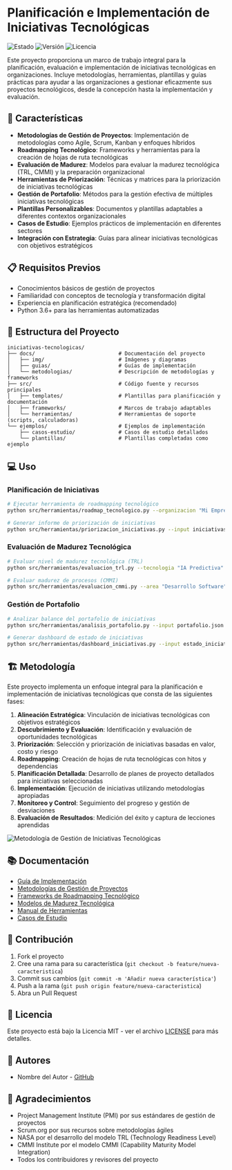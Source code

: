 # Planificación e Implementación de Iniciativas Tecnológicas

![Estado](https://img.shields.io/badge/Estado-En%20Desarrollo-yellow)
![Versión](https://img.shields.io/badge/Versión-1.0.0-blue)
![Licencia](https://img.shields.io/badge/Licencia-MIT-green)

Este proyecto proporciona un marco de trabajo integral para la planificación, evaluación e implementación de iniciativas tecnológicas en organizaciones. Incluye metodologías, herramientas, plantillas y guías prácticas para ayudar a las organizaciones a gestionar eficazmente sus proyectos tecnológicos, desde la concepción hasta la implementación y evaluación.

## 🌟 Características

- **Metodologías de Gestión de Proyectos**: Implementación de metodologías como Agile, Scrum, Kanban y enfoques híbridos
- **Roadmapping Tecnológico**: Frameworks y herramientas para la creación de hojas de ruta tecnológicas
- **Evaluación de Madurez**: Modelos para evaluar la madurez tecnológica (TRL, CMMI) y la preparación organizacional
- **Herramientas de Priorización**: Técnicas y matrices para la priorización de iniciativas tecnológicas
- **Gestión de Portafolio**: Métodos para la gestión efectiva de múltiples iniciativas tecnológicas
- **Plantillas Personalizables**: Documentos y plantillas adaptables a diferentes contextos organizacionales
- **Casos de Estudio**: Ejemplos prácticos de implementación en diferentes sectores
- **Integración con Estrategia**: Guías para alinear iniciativas tecnológicas con objetivos estratégicos

## 📋 Requisitos Previos

- Conocimientos básicos de gestión de proyectos
- Familiaridad con conceptos de tecnología y transformación digital
- Experiencia en planificación estratégica (recomendado)
- Python 3.6+ para las herramientas automatizadas

## 🚀 Estructura del Proyecto

```
iniciativas-tecnologicas/
├── docs/                           # Documentación del proyecto
│   ├── img/                        # Imágenes y diagramas
│   ├── guias/                      # Guías de implementación
│   └── metodologias/               # Descripción de metodologías y frameworks
├── src/                            # Código fuente y recursos principales
│   ├── templates/                  # Plantillas para planificación y documentación
│   ├── frameworks/                 # Marcos de trabajo adaptables
│   └── herramientas/               # Herramientas de soporte (scripts, calculadoras)
└── ejemplos/                       # Ejemplos de implementación
    ├── casos-estudio/              # Casos de estudio detallados
    └── plantillas/                 # Plantillas completadas como ejemplo
```

## 💻 Uso

### Planificación de Iniciativas

```bash
# Ejecutar herramienta de roadmapping tecnológico
python src/herramientas/roadmap_tecnologico.py --organizacion "Mi Empresa" --horizonte 3

# Generar informe de priorización de iniciativas
python src/herramientas/priorizacion_iniciativas.py --input iniciativas.json --output priorizacion.pdf
```

### Evaluación de Madurez Tecnológica

```bash
# Evaluar nivel de madurez tecnológica (TRL)
python src/herramientas/evaluacion_trl.py --tecnologia "IA Predictiva" --output evaluacion_trl.json

# Evaluar madurez de procesos (CMMI)
python src/herramientas/evaluacion_cmmi.py --area "Desarrollo Software" --output evaluacion_cmmi.html
```

### Gestión de Portafolio

```bash
# Analizar balance del portafolio de iniciativas
python src/herramientas/analisis_portafolio.py --input portafolio.json --output analisis_portafolio.html

# Generar dashboard de estado de iniciativas
python src/herramientas/dashboard_iniciativas.py --input estado_iniciativas.json --output dashboard.html
```

## 🏗️ Metodología

Este proyecto implementa un enfoque integral para la planificación e implementación de iniciativas tecnológicas que consta de las siguientes fases:

1. **Alineación Estratégica**: Vinculación de iniciativas tecnológicas con objetivos estratégicos
2. **Descubrimiento y Evaluación**: Identificación y evaluación de oportunidades tecnológicas
3. **Priorización**: Selección y priorización de iniciativas basadas en valor, costo y riesgo
4. **Roadmapping**: Creación de hojas de ruta tecnológicas con hitos y dependencias
5. **Planificación Detallada**: Desarrollo de planes de proyecto detallados para iniciativas seleccionadas
6. **Implementación**: Ejecución de iniciativas utilizando metodologías apropiadas
7. **Monitoreo y Control**: Seguimiento del progreso y gestión de desviaciones
8. **Evaluación de Resultados**: Medición del éxito y captura de lecciones aprendidas

![Metodología de Gestión de Iniciativas Tecnológicas](docs/img/metodologia.png)

## 📚 Documentación

- [Guía de Implementación](docs/guias/implementacion.md)
- [Metodologías de Gestión de Proyectos](docs/metodologias/gestion_proyectos.md)
- [Frameworks de Roadmapping Tecnológico](docs/metodologias/roadmapping.md)
- [Modelos de Madurez Tecnológica](docs/metodologias/modelos_madurez.md)
- [Manual de Herramientas](docs/guias/manual_herramientas.md)
- [Casos de Estudio](ejemplos/casos-estudio/README.md)

## 🤝 Contribución

1. Fork el proyecto
2. Cree una rama para su característica (`git checkout -b feature/nueva-caracteristica`)
3. Commit sus cambios (`git commit -m 'Añadir nueva característica'`)
4. Push a la rama (`git push origin feature/nueva-caracteristica`)
5. Abra un Pull Request

## 📄 Licencia

Este proyecto está bajo la Licencia MIT - ver el archivo [LICENSE](LICENSE) para más detalles.

## 👥 Autores

- Nombre del Autor - [GitHub](https://github.com/usuario)

## 🙏 Agradecimientos

- Project Management Institute (PMI) por sus estándares de gestión de proyectos
- Scrum.org por sus recursos sobre metodologías ágiles
- NASA por el desarrollo del modelo TRL (Technology Readiness Level)
- CMMI Institute por el modelo CMMI (Capability Maturity Model Integration)
- Todos los contribuidores y revisores del proyecto


